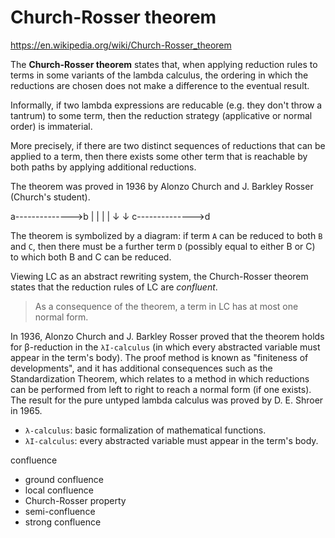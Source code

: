 # Church-Rosser theorem

https://en.wikipedia.org/wiki/Church-Rosser_theorem

The **Church-Rosser theorem** states that, when applying reduction rules to terms in some variants of the lambda calculus, the ordering in which the reductions are chosen does not make a difference to the eventual result.

Informally, if two lambda expressions are reducable (e.g. they don't throw a tantrum) to some term, then the reduction strategy (applicative or normal order) is immaterial.

More precisely, if there are two distinct sequences of reductions that can be applied to a term, then there exists some other term that is reachable by both paths by applying additional reductions.

The theorem was proved in 1936 by Alonzo Church and J. Barkley Rosser (Church's student).

a-------------->b
|               |
|               |
↓               ↓
c-------------->d

The theorem is symbolized by a diagram: if term `A` can be reduced to both `B` and `C`, then there must be a further term `D` (possibly equal to either B or C) to which both B and C can be reduced.

Viewing LC as an abstract rewriting system, the Church-Rosser theorem states that the reduction rules of LC are *confluent*.

> As a consequence of the theorem, a term in LC has at most one normal form.


In 1936, Alonzo Church and J. Barkley Rosser proved that the theorem holds for β-reduction in the `λI-calculus` (in which every abstracted variable must appear in the term's body). The proof method is known as "finiteness of developments", and it has additional consequences such as the Standardization Theorem, which relates to a method in which reductions can be performed from left to right to reach a normal form (if one exists). The result for the pure untyped lambda calculus was proved by D. E. Shroer in 1965.


* `λ-calculus`: basic formalization of mathematical functions.
* `λI-calculus`: every abstracted variable must appear in the term's body.

confluence
- ground confluence
- local confluence
- Church-Rosser property
- semi-confluence
- strong confluence
